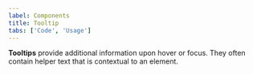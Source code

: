 ```yaml
---
label: Components
title: Tooltip
tabs: ['Code', 'Usage']
---
```


**Tooltips** provide additional information upon hover or focus. They often contain helper text that is contextual to an element.

<component 
    name="Tooltip"
    component="tooltip" 
    variation="tooltip"
    experimental="true"
    >
</component>
<component 
    name="Icon Tooltip"
    component="tooltip" 
    variation="tooltip--icon"
    experimental="true"
    >
</component>
<component 
    name="Definition Tooltip"
    component="tooltip" 
    variation="tooltip--icon"
    experimental="true"
    >
</component>

<component-docs component="tooltip" experimental="true"></component-docs>
